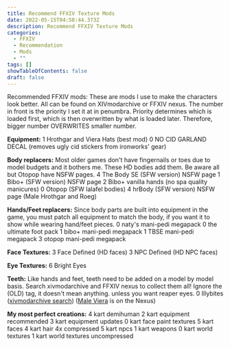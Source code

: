 ```yaml
---
title: Recommend FFXIV Texture Mods
date: 2022-05-15T04:58:44.373Z
description: Recommend FFXIV Texture Mods
categories:
  - FFXIV
  - Recommendation
  - Mods
  - ""
tags: []
showTableOfContents: false
draft: false
---
```

Recommended FFXIV mods:
These are mods I use to make the characters look better. All can be found on XIVmodarchive or FFXIV nexus.
The number in front is the priority I set it at in penumbra. Priority determines which is loaded first, which is then overwritten by what is loaded later. Therefore, bigger number OVERWRITES smaller number.

**Equipment:**
1 Hrothgar and Viera Hats (best mod)
0 NO CID GARLAND DECAL (removes ugly cid stickers from ironworks' gear)

**Body replacers:**
Most older games don't have fingernails or toes due to model budgets and it bothers me. These HD bodies add them. Be aware all but Otopop have NSFW pages.
4 The Body SE (SFW version) NSFW page
1 Bibo+ (SFW version) NSFW page
2 Bibo+ vanilla hands (no spa quality manicures)
0 Otopop (SFW lalafel bodies) 
4 hrBody (SFW version) NSFW page (Male Hrothgar and Roeg)

**Hands/Feet replacers:**
Since body parts are built into equipment in the game, you must patch all equipment to match the body, if you want it to show while wearing hand/feet pieces.
0 naty's mani-pedi megapack
0 the ultimate foot pack
1 bibo+ mani-pedi megapack
1 TBSE mani-pedi megapack
3 otopop mani-pedi megapack

**Face Textures:**
3 Face Defined (HD faces)
3 NPC Defined (HD NPC faces)

**Eye Textures:**
6 Bright Eyes

**Teeth:**
Like hands and feet, teeth need to be added on a model by model basis. Search xivmodarchive and FFXIV nexus to collect them all! Ignore the (OLD) tag, it doesn't mean anything. unless you want reaper eyes.
0 Illybites ([xivmodarchive search](https://www.xivmodarchive.com/search?sortby=rank&sortorder=desc&basic_text=illybites&types=1%2C3%2C7%2C9%2C12%2C15%2C2%2C4%2C8%2C10%2C14%2C11%2C5%2C13%2C6)) ([Male Viera](https://www.nexusmods.com/finalfantasy14/mods/1437) is on the Nexus)

**My most perfect creations:**
4 kart demihuman
2 kart equipment recommended
3 kart equipment updates
0 kart face paint textures
5 kart faces
4 kart hair 4x compressed
5 kart npcs
1 kart weapons
0 kart world textures
1 kart world textures uncompressed